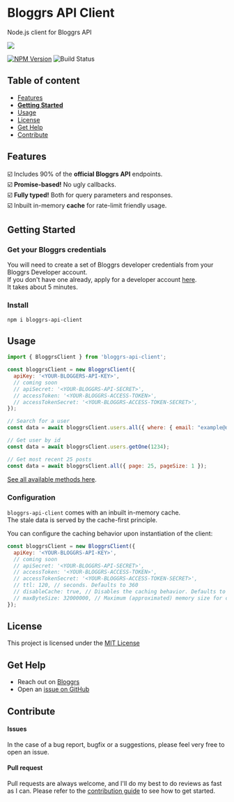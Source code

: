 # Bloggrs API Client

Node.js client for Bloggrs API

![](https://user-images.githubusercontent.com/24304449/156424453-7fce7207-2cac-404d-8772-0d64670886e4.png)

[![NPM Version](https://img.shields.io/npm/v/bloggrs-api-client)](https://www.npmjs.com/package/bloggrs-api-client)
![Build Status](https://github.com/FeedHive/bloggrs-api-client/workflows/build/badge.svg)

## Table of content

- [Features](#features)
- [**Getting Started**](#getting-started)
- [Usage](#usage)
- [License](#license)
- [Get Help](#get-help)
- [Contribute](#contribute)

## Features

☑️ Includes 90% of the **official Bloggrs API** endpoints.  
☑️ **Promise-based!** No ugly callbacks.  
☑️ **Fully typed!** Both for query parameters and responses.  
☑️ Inbuilt in-memory **cache** for rate-limit friendly usage.

## Getting Started

### Get your Bloggrs credentials

You will need to create a set of Bloggrs developer credentials from your Bloggrs Developer account.  
If you don't have one already, apply for a developer account [here](https://developer.bloggrs.com/).  
It takes about 5 minutes.

### Install

```console
npm i bloggrs-api-client
```

## Usage

```javascript
import { BloggrsClient } from 'bloggrs-api-client';

const bloggrsClient = new BloggrsClient({
  apiKey: '<YOUR-BLOGGERS-API-KEY>',
  // coming soon
  // apiSecret: '<YOUR-BLOGGRS-API-SECRET>',
  // accessToken: '<YOUR-BLOGGRS-ACCESS-TOKEN>',
  // accessTokenSecret: '<YOUR-BLOGGRS-ACCESS-TOKEN-SECRET>',
});

// Search for a user
const data = await bloggrsClient.users.all({ where: { email: "example@domain.com" });

// Get user by id
const data = await bloggrsClient.users.getOne(1234);

// Get most recent 25 posts 
const data = await bloggrsClient.all({ page: 25, pageSize: 1 });

```

[See all available methods here](https://github.com/bloggrs/bloggrs/blob/main/REFERENCES.md).

### Configuration

`bloggrs-api-client` comes with an inbuilt in-memory cache.  
The stale data is served by the cache-first principle.

You can configure the caching behavior upon instantiation of the client:

```javascript
const bloggrsClient = new BloggrsClient({
  apiKey: '<YOUR-BLOGGRS-API-KEY>',
  // coming soon
  // apiSecret: '<YOUR-BLOGGRS-API-SECRET>',
  // accessToken: '<YOUR-BLOGGRS-ACCESS-TOKEN>',
  // accessTokenSecret: '<YOUR-BLOGGRS-ACCESS-TOKEN-SECRET>',
  // ttl: 120, // seconds. Defaults to 360
  // disableCache: true, // Disables the caching behavior. Defaults to 'false'
  // maxByteSize: 32000000, // Maximum (approximated) memory size for cache store. Defaults to 16000000.
});
```

## License

This project is licensed under the [MIT License](https://github.com/bloggrs/bloggrs-api-client/blob/main/LICENSE)

## Get Help

- Reach out on [Bloggrs](https://bloggrs.com/gjergjk71)
- Open an [issue on GitHub](https://github.com/bloggrs/bloggrs-api-client/issues/new)

## Contribute

#### Issues

In the case of a bug report, bugfix or a suggestions, please feel very free to open an issue.

#### Pull request

Pull requests are always welcome, and I'll do my best to do reviews as fast as I can.
Please refer to the [contribution guide](https://github.com/bloggrs/bloggrs-api-client/blob/main/CONTRIBUTING.md) to see how to get started.
